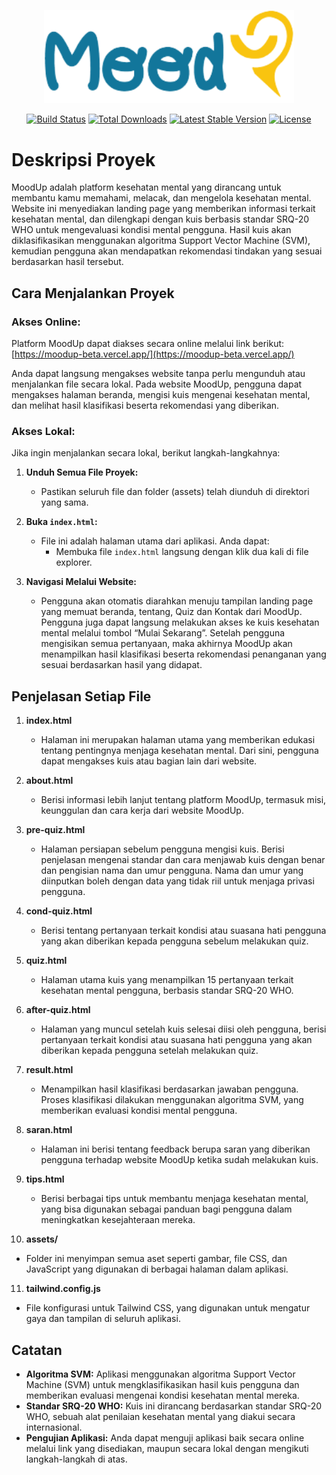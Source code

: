 <p align="center"><a href="https://laravel.com" target="_blank"><img src="public/assets/moodup-logo-color.png" width="400" alt="Laravel Logo"></a></p>

<p align="center">
<a href="https://github.com/laravel/framework/actions"><img src="https://github.com/laravel/framework/workflows/tests/badge.svg" alt="Build Status"></a>
<a href="https://packagist.org/packages/laravel/framework"><img src="https://img.shields.io/packagist/dt/laravel/framework" alt="Total Downloads"></a>
<a href="https://packagist.org/packages/laravel/framework"><img src="https://img.shields.io/packagist/v/laravel/framework" alt="Latest Stable Version"></a>
<a href="https://packagist.org/packages/laravel/framework"><img src="https://img.shields.io/packagist/l/laravel/framework" alt="License"></a>
</p>

# Deskripsi Proyek

MoodUp adalah platform kesehatan mental yang dirancang untuk membantu kamu memahami, melacak, dan mengelola kesehatan mental. Website ini menyediakan landing page yang memberikan informasi terkait kesehatan mental, dan dilengkapi dengan kuis berbasis standar SRQ-20 WHO untuk mengevaluasi kondisi mental pengguna. Hasil kuis akan diklasifikasikan menggunakan algoritma Support Vector Machine (SVM), kemudian pengguna akan mendapatkan rekomendasi tindakan yang sesuai berdasarkan hasil tersebut.

## Cara Menjalankan Proyek

### Akses Online:

Platform MoodUp dapat diakses secara online melalui link berikut:  
[https://moodup-beta.vercel.app/](https://moodup-beta.vercel.app/)

Anda dapat langsung mengakses website tanpa perlu mengunduh atau menjalankan file secara lokal. Pada website MoodUp, pengguna dapat mengakses halaman beranda, mengisi kuis mengenai kesehatan mental, dan melihat hasil klasifikasi beserta rekomendasi yang diberikan.

### Akses Lokal:

Jika ingin menjalankan secara lokal, berikut langkah-langkahnya:

1. **Unduh Semua File Proyek:**

    - Pastikan seluruh file dan folder (assets) telah diunduh di direktori yang sama.

2. **Buka `index.html`:**

    - File ini adalah halaman utama dari aplikasi. Anda dapat:
        - Membuka file `index.html` langsung dengan klik dua kali di file explorer.

3. **Navigasi Melalui Website:**
    - Pengguna akan otomatis diarahkan menuju tampilan landing page yang memuat beranda, tentang, Quiz dan Kontak dari MoodUp. Pengguna juga dapat langsung melakukan akses ke kuis kesehatan mental melalui tombol “Mulai Sekarang”. Setelah pengguna mengisikan semua pertanyaan, maka akhirnya MoodUp akan menampilkan hasil klasifikasi beserta rekomendasi penanganan yang sesuai berdasarkan hasil yang didapat.

## Penjelasan Setiap File

1. **index.html**

    - Halaman ini merupakan halaman utama yang memberikan edukasi tentang pentingnya menjaga kesehatan mental. Dari sini, pengguna dapat mengakses kuis atau bagian lain dari website.

2. **about.html**

    - Berisi informasi lebih lanjut tentang platform MoodUp, termasuk misi, keunggulan dan cara kerja dari website MoodUp.

3. **pre-quiz.html**

    - Halaman persiapan sebelum pengguna mengisi kuis. Berisi penjelasan mengenai standar dan cara menjawab kuis dengan benar dan pengisian nama dan umur pengguna. Nama dan umur yang diinputkan boleh dengan data yang tidak riil untuk menjaga privasi pengguna.

4. **cond-quiz.html**

    - Berisi tentang pertanyaan terkait kondisi atau suasana hati pengguna yang akan diberikan kepada pengguna sebelum melakukan quiz.

5. **quiz.html**

    - Halaman utama kuis yang menampilkan 15 pertanyaan terkait kesehatan mental pengguna, berbasis standar SRQ-20 WHO.

6. **after-quiz.html**

    - Halaman yang muncul setelah kuis selesai diisi oleh pengguna, berisi pertanyaan terkait kondisi atau suasana hati pengguna yang akan diberikan kepada pengguna setelah melakukan quiz.

7. **result.html**

    - Menampilkan hasil klasifikasi berdasarkan jawaban pengguna. Proses klasifikasi dilakukan menggunakan algoritma SVM, yang memberikan evaluasi kondisi mental pengguna.

8. **saran.html**

    - Halaman ini berisi tentang feedback berupa saran yang diberikan pengguna terhadap website MoodUp ketika sudah melakukan kuis.

9. **tips.html**

    - Berisi berbagai tips untuk membantu menjaga kesehatan mental, yang bisa digunakan sebagai panduan bagi pengguna dalam meningkatkan kesejahteraan mereka.

10. **assets/**

-   Folder ini menyimpan semua aset seperti gambar, file CSS, dan JavaScript yang digunakan di berbagai halaman dalam aplikasi.

11. **tailwind.config.js**

-   File konfigurasi untuk Tailwind CSS, yang digunakan untuk mengatur gaya dan tampilan di seluruh aplikasi.

## Catatan

-   **Algoritma SVM:** Aplikasi menggunakan algoritma Support Vector Machine (SVM) untuk mengklasifikasikan hasil kuis pengguna dan memberikan evaluasi mengenai kondisi kesehatan mental mereka.
-   **Standar SRQ-20 WHO:** Kuis ini dirancang berdasarkan standar SRQ-20 WHO, sebuah alat penilaian kesehatan mental yang diakui secara internasional.
-   **Pengujian Aplikasi:** Anda dapat menguji aplikasi baik secara online melalui link yang disediakan, maupun secara lokal dengan mengikuti langkah-langkah di atas.
